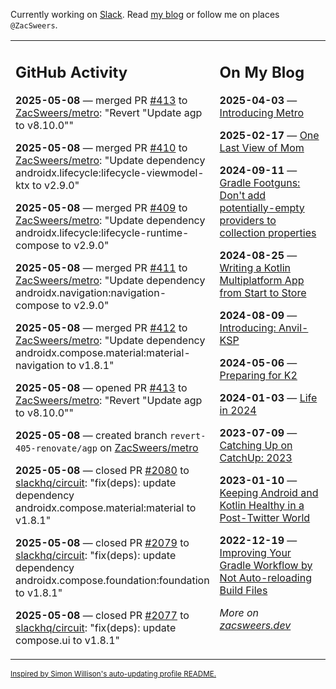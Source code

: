 Currently working on [Slack](https://slack.com/). Read [my blog](https://zacsweers.dev/) or follow me on places `@ZacSweers`.

<table><tr><td valign="top" width="60%">

## GitHub Activity
<!-- githubActivity starts -->
**2025-05-08** — merged PR [#413](https://github.com/ZacSweers/metro/pull/413) to [ZacSweers/metro](https://github.com/ZacSweers/metro): "Revert "Update agp to v8.10.0""

**2025-05-08** — merged PR [#410](https://github.com/ZacSweers/metro/pull/410) to [ZacSweers/metro](https://github.com/ZacSweers/metro): "Update dependency androidx.lifecycle:lifecycle-viewmodel-ktx to v2.9.0"

**2025-05-08** — merged PR [#409](https://github.com/ZacSweers/metro/pull/409) to [ZacSweers/metro](https://github.com/ZacSweers/metro): "Update dependency androidx.lifecycle:lifecycle-runtime-compose to v2.9.0"

**2025-05-08** — merged PR [#411](https://github.com/ZacSweers/metro/pull/411) to [ZacSweers/metro](https://github.com/ZacSweers/metro): "Update dependency androidx.navigation:navigation-compose to v2.9.0"

**2025-05-08** — merged PR [#412](https://github.com/ZacSweers/metro/pull/412) to [ZacSweers/metro](https://github.com/ZacSweers/metro): "Update dependency androidx.compose.material:material-navigation to v1.8.1"

**2025-05-08** — opened PR [#413](https://github.com/ZacSweers/metro/pull/413) to [ZacSweers/metro](https://github.com/ZacSweers/metro): "Revert "Update agp to v8.10.0""

**2025-05-08** — created branch `revert-405-renovate/agp` on [ZacSweers/metro](https://github.com/ZacSweers/metro)

**2025-05-08** — closed PR [#2080](https://github.com/slackhq/circuit/pull/2080) to [slackhq/circuit](https://github.com/slackhq/circuit): "fix(deps): update dependency androidx.compose.material:material to v1.8.1"

**2025-05-08** — closed PR [#2079](https://github.com/slackhq/circuit/pull/2079) to [slackhq/circuit](https://github.com/slackhq/circuit): "fix(deps): update dependency androidx.compose.foundation:foundation to v1.8.1"

**2025-05-08** — closed PR [#2077](https://github.com/slackhq/circuit/pull/2077) to [slackhq/circuit](https://github.com/slackhq/circuit): "fix(deps): update compose.ui to v1.8.1"
<!-- githubActivity ends -->
</td><td valign="top" width="40%">

## On My Blog
<!-- blog starts -->
**2025-04-03** — [Introducing Metro](https://www.zacsweers.dev/introducing-metro/)

**2025-02-17** — [One Last View of Mom](https://www.zacsweers.dev/one-last-view-of-mom/)

**2024-09-11** — [Gradle Footguns: Don't add potentially-empty providers to collection properties](https://www.zacsweers.dev/gradle-footgun-adding-empty-providers-to-collection-properties/)

**2024-08-25** — [Writing a Kotlin Multiplatform App from Start to Store](https://www.zacsweers.dev/writing-a-kotlin-multiplatform-app-from-start-to-store/)

**2024-08-09** — [Introducing: Anvil-KSP](https://www.zacsweers.dev/introducing-anvil-ksp/)

**2024-05-06** — [Preparing for K2](https://www.zacsweers.dev/preparing-for-k2/)

**2024-01-03** — [Life in 2024](https://www.zacsweers.dev/life-in-2024/)

**2023-07-09** — [Catching Up on CatchUp: 2023](https://www.zacsweers.dev/catching-up-on-catchup-2023/)

**2023-01-10** — [Keeping Android and Kotlin Healthy in a Post-Twitter World](https://www.zacsweers.dev/keeping-android-healthy/)

**2022-12-19** — [Improving Your Gradle Workflow by Not Auto-reloading Build Files](https://www.zacsweers.dev/improving-your-workflow-by-not-auto-reloading-build-files/)
<!-- blog ends -->
_More on [zacsweers.dev](https://zacsweers.dev/)_
</td></tr></table>

<sub><a href="https://simonwillison.net/2020/Jul/10/self-updating-profile-readme/">Inspired by Simon Willison's auto-updating profile README.</a></sub>